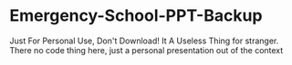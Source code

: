 # Emergency-School-PPT-Backup
Just For Personal Use, Don't Download! It A Useless Thing for stranger. There no code thing here, just a personal presentation out of the context 
